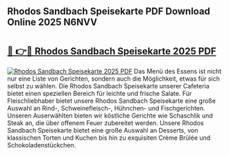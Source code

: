 ## Rhodos Sandbach Speisekarte PDF Download Online 2025 N6NVV

# <h2><a href="http://gc5yrs.nevu.top/?p=Rhodos+Sandbach+Speisekarte">🔗 👉🔴 Rhodos Sandbach Speisekarte 2025 PDF</a></h2>

[![Rhodos Sandbach Speisekarte 2025 PDF](https://i.imgur.com/dBaPXMq.png)](http://gc5yrs.nevu.top/?p=Rhodos+Sandbach+Speisekarte)
Das Menü des Essens ist nicht nur eine Liste von Gerichten, sondern auch die Möglichkeit, etwas für sich selbst zu wählen. Die Rhodos Sandbach Speisekarte unserer Cafeteria bietet einen speziellen Bereich für leichte und frische Salate. Für Fleischliebhaber bietet unsere Rhodos Sandbach Speisekarte eine große Auswahl an Rind-, Schweinefleisch-, Hühnchen- und Fischgerichten. Unseren Auserwählten bieten wir köstliche Gerichte wie Schaschlik und Steak an, die über offenem Feuer zubereitet werden. Unsere Rhodos Sandbach Speisekarte bietet eine große Auswahl an Desserts, von klassischen Torten und Kuchen bis hin zu exquisiten Crème Brûlée und Schokoladenstückchen.
